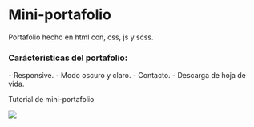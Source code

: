 <h1>Mini-portafolio</h1>

Portafolio hecho en html con, css, js y scss.

<h3>Carácteristicas del portafolio:</h3>
- Responsive.
- Modo oscuro y claro.
- Contacto.
- Descarga de hoja de vida.


Tutorial de mini-portafolio

[![](https://i.ytimg.com/vi/mq0xJxOTiYo/maxresdefault.jpg)](https://www.youtube.com/watch?v=mq0xJxOTiYo&list=LL&index)

